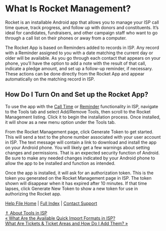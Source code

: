  What Is Rocket Management?
==========

Rocket is an installable Android app that allows you to manage your ISP call time queue, track progress, and follow up with donors and constituents. It’s ideal for candidates, fundraisers, and other campaign staff who want to go through a call list on their phones or away from a computer.

The Rocket App is based on Reminders added to records in ISP. Any record with a Reminder assigned to you with a date matching the current day or older will be available. As you go through each contact that appears on your phone, you’ll have the option to add a note with the result of that call, indicate a pledge amount, and set up a follow-up reminder, if necessary. These actions can be done directly from the Rocket App and appear automatically on the matching record in ISP.

How Do I Turn On and Set up the Rocket App?
----------

To use the app with the [Call Time](https://ispolitical.com/what-is-call-time-and-how-do-i-use-it/) or [Reminder](https://ispolitical.com/what-are-reminders/) functionality in ISP, navigate to the Tools tab and select Add/Remove Tools, then scroll to the Rocket Management listing. Click it to begin the installation process. Once installed, it will show as a new menu option under the Tools tab.

From the Rocket Management page, click Generate Token to get started. This will send a text to the phone number associated with your user account in ISP. The text message will contain a link to download and install the app on your Android phone. You will likely get a few warnings about setting changes and permissions. That is an expected security function of Android. Be sure to make any needed changes indicated by your Android phone to allow the app to be installed and function as intended.

Once the app is installed, it will ask for an authorization token. This is the token you generated on the Rocket Management page in ISP. The token shown will disappear when it has expired after 10 minutes. If that time lapses, click Generate New Token to show a new token for use in authorizing the Rocket app.

[Help File Home](/help/) | [Full Index](/Help-File-Directory/) | [Contact Support](mailto:support@ISPolitical.com)

[⇑ About Tools in ISP](/About-Tools-in-ISP)  
[« What Are the Available Quick Import Formats in ISP?](/What-Are-the-Available-Quick-Import-Formats-in-ISP)  
[What Are Tickets & Ticket Areas and How Do I Add Them? »](/What-Are-Tickets-Ticket-Areas-and-How-Do-I-Add-Them)